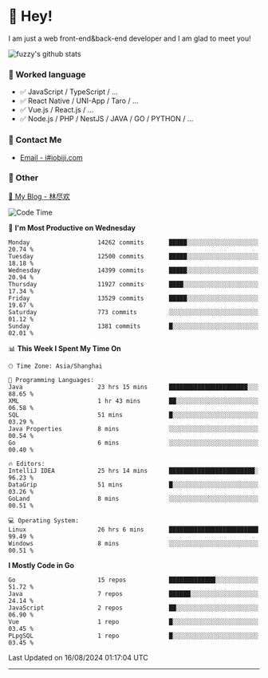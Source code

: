 # 👋 Hey!

I am just a web front-end&back-end developer and I am glad to meet you!

![fuzzy's github stats](https://github-readme-stats.vercel.app/api?username=JaydenForYou&&show_icons=true&&title_color=1abc9c&&icon_color=1abc9c)


### 📝 Worked language

- ✅ JavaScript / TypeScript / ...
- ✅ React Native / UNI-App / Taro / ...
- ✅ Vue.js / React.js / ...
- ✅ Node.js / PHP / NestJS / JAVA / GO / PYTHON / ...

### 📮 Contact Me

- [Email - i#iobiji.com](mailto:i@iobiji.com)


### 🤪 Other

[📌 My Blog - 林尽欢](https://iobiji.com)

<!--START_SECTION:waka-->
![Code Time](http://img.shields.io/badge/Code%20Time-950%20hrs%206%20mins-blue)

📅 **I'm Most Productive on Wednesday** 

```text
Monday                   14262 commits       █████░░░░░░░░░░░░░░░░░░░░   20.74 % 
Tuesday                  12500 commits       █████░░░░░░░░░░░░░░░░░░░░   18.18 % 
Wednesday                14399 commits       █████░░░░░░░░░░░░░░░░░░░░   20.94 % 
Thursday                 11927 commits       ████░░░░░░░░░░░░░░░░░░░░░   17.34 % 
Friday                   13529 commits       █████░░░░░░░░░░░░░░░░░░░░   19.67 % 
Saturday                 773 commits         ░░░░░░░░░░░░░░░░░░░░░░░░░   01.12 % 
Sunday                   1381 commits        █░░░░░░░░░░░░░░░░░░░░░░░░   02.01 % 
```


📊 **This Week I Spent My Time On** 

```text
🕑︎ Time Zone: Asia/Shanghai

💬 Programming Languages: 
Java                     23 hrs 15 mins      ██████████████████████░░░   88.65 % 
XML                      1 hr 43 mins        ██░░░░░░░░░░░░░░░░░░░░░░░   06.58 % 
SQL                      51 mins             █░░░░░░░░░░░░░░░░░░░░░░░░   03.29 % 
Java Properties          8 mins              ░░░░░░░░░░░░░░░░░░░░░░░░░   00.54 % 
Go                       6 mins              ░░░░░░░░░░░░░░░░░░░░░░░░░   00.40 % 

🔥 Editors: 
IntelliJ IDEA            25 hrs 14 mins      ████████████████████████░   96.23 % 
DataGrip                 51 mins             █░░░░░░░░░░░░░░░░░░░░░░░░   03.26 % 
GoLand                   8 mins              ░░░░░░░░░░░░░░░░░░░░░░░░░   00.51 % 

💻 Operating System: 
Linux                    26 hrs 6 mins       █████████████████████████   99.49 % 
Windows                  8 mins              ░░░░░░░░░░░░░░░░░░░░░░░░░   00.51 % 
```

**I Mostly Code in Go** 

```text
Go                       15 repos            █████████████░░░░░░░░░░░░   51.72 % 
Java                     7 repos             ██████░░░░░░░░░░░░░░░░░░░   24.14 % 
JavaScript               2 repos             ██░░░░░░░░░░░░░░░░░░░░░░░   06.90 % 
Vue                      1 repo              █░░░░░░░░░░░░░░░░░░░░░░░░   03.45 % 
PLpgSQL                  1 repo              █░░░░░░░░░░░░░░░░░░░░░░░░   03.45 % 
```




 Last Updated on 16/08/2024 01:17:04 UTC
<!--END_SECTION:waka-->
---
